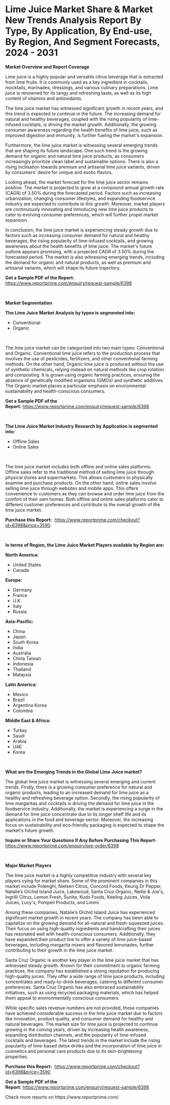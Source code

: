 <p><h1>Lime Juice Market Share & Market New Trends Analysis Report By Type, By Application, By End-use, By Region, And Segment Forecasts, 2024 - 2031</h1></p><p><strong>Market Overview and Report Coverage</strong></p>
<p><p>Lime juice is a highly popular and versatile citrus beverage that is extracted from lime fruits. It is commonly used as a key ingredient in cocktails, mocktails, marinades, dressings, and various culinary preparations. Lime juice is renowned for its tangy and refreshing taste, as well as its high content of vitamins and antioxidants.</p><p>The lime juice market has witnessed significant growth in recent years, and this trend is expected to continue in the future. The increasing demand for natural and healthy beverages, coupled with the rising popularity of lime-infused cocktails, is driving the market growth. Additionally, the growing consumer awareness regarding the health benefits of lime juice, such as improved digestion and immunity, is further fueling the market's expansion.</p><p>Furthermore, the lime juice market is witnessing several emerging trends that are shaping its future landscape. One such trend is the growing demand for organic and natural lime juice products, as consumers increasingly prioritize clean label and sustainable options. There is also a rising inclination towards premium and artisanal lime juice variants, driven by consumers' desire for unique and exotic flavors.</p><p>Looking ahead, the market forecast for the lime juice sector remains positive. The market is projected to grow at a compound annual growth rate (CAGR) of 3.50% during the forecasted period. Factors such as increasing urbanization, changing consumer lifestyles, and expanding foodservice industry are expected to contribute to this growth. Moreover, market players are continuously innovating and introducing new lime juice products to cater to evolving consumer preferences, which will further propel market expansion.</p><p>In conclusion, the lime juice market is experiencing steady growth due to factors such as increasing consumer demand for natural and healthy beverages, the rising popularity of lime-infused cocktails, and growing awareness about the health benefits of lime juice. The market's future outlook appears promising, with a projected CAGR of 3.50% during the forecasted period. The market is also witnessing emerging trends, including the demand for organic and natural products, as well as premium and artisanal variants, which will shape its future trajectory.</p></p>
<p><strong>Get a Sample PDF of the Report:</strong> <a href="https://www.reportprime.com/enquiry/request-sample/6398">https://www.reportprime.com/enquiry/request-sample/6398</a></p>
<p>&nbsp;</p>
<p><strong>Market Segmentation</strong></p>
<p><strong>The Lime Juice Market Analysis by types is segmented into:</strong></p>
<p><ul><li>Conventional</li><li>Organic</li></ul></p>
<p>&nbsp;</p>
<p><p>The lime juice market can be categorized into two main types: Conventional and Organic. Conventional lime juice refers to the production process that involves the use of pesticides, fertilizers, and other conventional farming methods. On the other hand, Organic lime juice is produced without the use of synthetic chemicals, relying instead on natural methods like crop rotation and composting. It is grown using organic farming practices, ensuring the absence of genetically modified organisms (GMOs) and synthetic additives. The Organic market places a particular emphasis on environmental sustainability and health-conscious consumers.</p></p>
<p><strong>Get a Sample PDF of the Report:</strong>&nbsp;<a href="https://www.reportprime.com/enquiry/request-sample/6398">https://www.reportprime.com/enquiry/request-sample/6398</a></p>
<p>&nbsp;</p>
<p><strong>The Lime Juice Market Industry Research by Application is segmented into:</strong></p>
<p><ul><li>Offline Sales</li><li>Online Sales</li></ul></p>
<p>&nbsp;</p>
<p><p>The lime juice market includes both offline and online sales platforms. Offline sales refer to the traditional method of selling lime juice through physical stores and supermarkets. This allows customers to physically examine and purchase products. On the other hand, online sales involve selling lime juice through websites and mobile apps. This offers convenience to customers as they can browse and order lime juice from the comfort of their own homes. Both offline and online sales platforms cater to different customer preferences and contribute to the overall growth of the lime juice market.</p></p>
<p><strong>Purchase this Report:</strong>&nbsp; <a href="https://www.reportprime.com/checkout?id=6398&price=3590">https://www.reportprime.com/checkout?id=6398&price=3590</a></p>
<p>&nbsp;</p>
<p><strong>In terms of Region, the Lime Juice Market Players available by Region are:</strong></p>
<p>
    <p> <strong> North America: </strong>
        <ul>
            <li>United States</li>
            <li>Canada</li>
        </ul>
        </p> 
    <p> <strong> Europe: </strong>
        <ul>
            <li>Germany</li>
            <li>France</li>
            <li>U.K.</li>
            <li>Italy</li>
            <li>Russia</li>
        </ul>
        </p> 
    <p> <strong> Asia-Pacific: </strong>
        <ul>
            <li>China</li>
            <li>Japan</li>
            <li>South Korea</li>
            <li>India</li>
            <li>Australia</li>
            <li>China Taiwan</li>
            <li>Indonesia</li>
            <li>Thailand</li>
            <li>Malaysia</li>
        </ul>
        </p> 
    <p> <strong> Latin America: </strong>
        <ul>
            <li>Mexico</li>
            <li>Brazil</li>
            <li>Argentina Korea</li>
            <li>Colombia</li>
        </ul>
        </p> 
    <p> <strong> Middle East & Africa: </strong>
        <ul>
            <li>Turkey</li>
            <li>Saudi</li>
            <li>Arabia</li>
            <li>UAE</li>
            <li>Korea</li>
        </ul>
    </p>
    </p>
<p>&nbsp;</p>
<p><strong>What are the Emerging Trends in the Global Lime Juice market?</strong></p>
<p><p>The global lime juice market is witnessing several emerging and current trends. Firstly, there is a growing consumer preference for natural and organic products, leading to an increased demand for lime juice as a healthy and refreshing beverage option. Secondly, the rising popularity of lime margaritas and cocktails is driving the demand for lime juice in the foodservice industry. Additionally, the market is experiencing a surge in the demand for lime juice concentrate due to its longer shelf life and its applications in the food and beverage sector. Moreover, the increasing focus on sustainability and eco-friendly packaging is expected to shape the market's future growth.</p></p>
<p><strong>Inquire or Share Your Questions If Any Before Purchasing This Report</strong>- <a href="https://www.reportprime.com/enquiry/pre-order/6398">https://www.reportprime.com/enquiry/pre-order/6398</a></p>
<p>&nbsp;</p>
<p><strong>Major Market Players</strong></p>
<p><p>The lime juice market is a highly competitive industry with several key players vying for market share. Some of the prominent companies in this market include Polenghi, Nielsen Citrus, Concord Foods, Keurig Dr Pepper, Natalie’s Orchid Island Juice, Lakewood, Santa Cruz Organic, Nellie & Joe's, Ingrilli Citrus, Lemon Fresh, Sunita, Kudo Foods, Keeling Juices, Voila Juices, Lucy's, Pompeii Products, and Limmi.</p><p>Among these companies, Natalie’s Orchid Island Juice has experienced significant market growth in recent years. The company has been able to capitalize on the growing demand for all-natural and fresh-squeezed juices. Their focus on using high-quality ingredients and handcrafting their juices has resonated well with health-conscious consumers. Additionally, they have expanded their product line to offer a variety of lime juice-based beverages, including margarita mixers and flavored lemonades, further contributing to their growth in the lime juice market.</p><p>Santa Cruz Organic is another key player in the lime juice market that has witnessed steady growth. Known for their commitment to organic farming practices, the company has established a strong reputation for producing high-quality juices. They offer a wide range of lime juice products, including concentrates and ready-to-drink beverages, catering to different consumer preferences. Santa Cruz Organic has also embraced sustainability initiatives, such as using recycled packaging materials, which has helped them appeal to environmentally conscious consumers.</p><p>While specific sales revenue numbers are not provided, these companies have achieved considerable success in the lime juice market due to factors like innovation, product quality, and consumer demand for healthy and natural beverages. The market size for lime juice is projected to continue growing in the coming years, driven by increasing health awareness, expanding distribution channels, and the popularity of lime-infused cocktails and beverages. The latest trends in the market include the rising popularity of lime-based detox drinks and the incorporation of lime juice in cosmetics and personal care products due to its skin-brightening properties.</p></p>
<p><strong>Purchase this Report:</strong>&nbsp;&nbsp;<a href="https://www.reportprime.com/checkout?id=6398&price=3590">https://www.reportprime.com/checkout?id=6398&price=3590</a></p>
<p></p>
<p><strong>Get a Sample PDF of the Report:</strong>&nbsp;<a href="https://www.reportprime.com/enquiry/request-sample/6398">https://www.reportprime.com/enquiry/request-sample/6398</a></p>
<p>Check more reports on https://www.reportprime.com/</p>